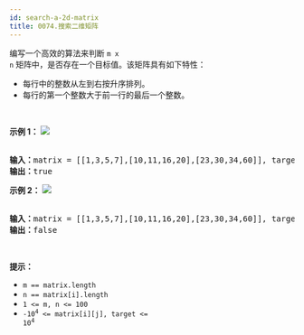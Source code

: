 ```yaml
---
id: search-a-2d-matrix
title: 0074.搜索二维矩阵
---
```

编写一个高效的算法来判断 <code>m x n</code> 矩阵中，是否存在一个目标值。该矩阵具有如下特性：


- 每行中的整数从左到右按升序排列。
- 每行的第一个整数大于前一行的最后一个整数。

 

**示例 1：**
![](https://assets.leetcode.com/uploads/2020/10/05/mat.jpg)

<pre><br/><strong>输入：</strong>matrix = [[1,3,5,7],[10,11,16,20],[23,30,34,60]], target = 3<br/><strong>输出：</strong>true<br/></pre>

**示例 2：**
![](https://assets.leetcode-cn.com/aliyun-lc-upload/uploads/2020/11/25/mat2.jpg)

<pre><br/><strong>输入：</strong>matrix = [[1,3,5,7],[10,11,16,20],[23,30,34,60]], target = 13<br/><strong>输出：</strong>false<br/></pre>

 

**提示：**


- <code>m == matrix.length</code>
- <code>n == matrix[i].length</code>
- <code>1 &lt;= m, n &lt;= 100</code>
- <code>-10<sup>4</sup> &lt;= matrix[i][j], target &lt;= 10<sup>4</sup></code>
